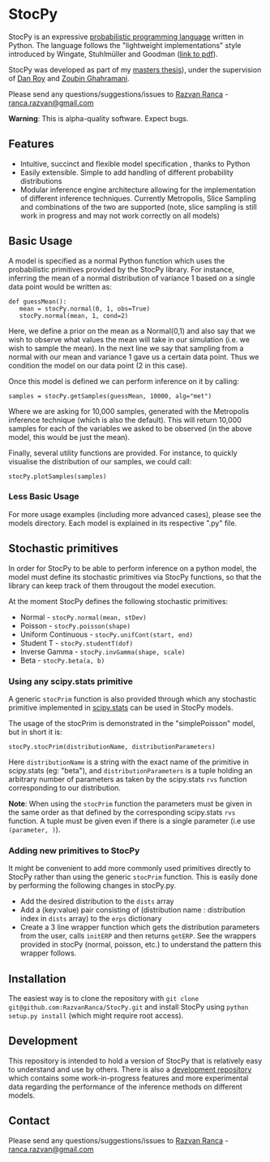 StocPy
====

StocPy is an expressive [probabilistic programming language](http://probabilistic-programming.org) written in Python. The language follows the "lightweight implementations" style introduced by Wingate, Stuhlmüller and Goodman ([link to pdf](http://www.mit.edu/~ast/papers/lightweight-mcmc-aistats2011.pdf)).

StocPy was developed as part of my [masters thesis](http://www.cl.cam.ac.uk/~rr463/PPL_Thesis.pdf)), under the supervision of [Dan Roy](http://danroy.org/) and [Zoubin Ghahramani](http://mlg.eng.cam.ac.uk/zoubin/). 

Please send any questions/suggestions/issues to [Razvan Ranca](http://www.cl.cam.ac.uk/~rr463/) - ranca.razvan@gmail.com

**Warning**: This is alpha-quality software. Expect bugs. 

Features
---

* Intuitive, succinct and flexible model specification , thanks to Python
* Easily extensible. Simple to add handling of different probability distributions
* Modular inference engine architecture allowing for the implementation of different inference techniques. Currently Metropolis, Slice Sampling and combinations of the two are supported (note, slice sampling is still work in progress and may not work correctly on all models)

Basic Usage
---
A model is specified as a normal Python function which uses the probabilistic primitives provided by the StocPy library. For instance, inferring the mean of a normal distribution of variance 1 based on a single data point would be written as:

    def guessMean():
       mean = stocPy.normal(0, 1, obs=True)
       stocPy.normal(mean, 1, cond=2)

Here, we define a prior on the mean as a Normal(0,1) and also say that we wish to observe what values the mean will take in our simulation (i.e. we wish to sample the mean). In the next line we say that sampling from a normal with our mean and variance 1 gave us a certain data point. Thus we condition the model on our data point (2 in this case).

Once this model is defined we can perform inference on it by calling:

    samples = stocPy.getSamples(guessMean, 10000, alg="met")
Where we are asking for 10,000 samples, generated with the Metropolis inference technique (which is also the default). This will return 10,000 samples for each of the variables we asked to be observed (in the above model, this would be just the mean).

Finally, several utility functions are provided. For instance, to quickly visualise the distribution of our samples, we could call:

    stocPy.plotSamples(samples)

### Less Basic Usage
For more usage examples (including more advanced cases), please see the models directory. Each model is explained in its respective ".py" file.

Stochastic primitives
---
In order for StocPy to be able to perform inference on a python model, the model must define its stochastic primitives via StocPy functions, so that the library can keep track of them througout the model execution.

At the moment StocPy defines the following stochastic primitives:

* Normal - `stocPy.normal(mean, stDev)`
* Poisson - `stocPy.poisson(shape)`
* Uniform Continuous - `stocPy.unifCont(start, end)`
* Student T - `stocPy.studentT(dof)`
* Inverse Gamma - `stocPy.invGamma(shape, scale)`
* Beta - `stocPy.beta(a, b)`

### Using any scipy.stats primitive
A generic `stocPrim` function is also provided through which any stochastic primitive implemented in [scipy.stats](http://docs.scipy.org/doc/scipy/reference/stats.html#continuous-distributions) can be used in StocPy models.

The usage of the stocPrim is demonstrated in the "simplePoisson" model, but in short it is:

    stocPy.stocPrim(distributionName, distributionParameters)

Here `distributionName` is a string with the exact name of the primitive in scipy.stats (eg: "beta"), and `distributionParameters` is a tuple holding an arbitrary number of parameters as taken by the scipy.stats `rvs` function corresponding to our distribution.

**Note**: When using the `stocPrim` function the parameters must be given in the same order as that defined by the corresponding scipy.stats `rvs` function. A tuple must be given even if there is a single parameter (i.e use `(parameter, )`).

### Adding new primitives to StocPy
It might be convenient to add more commonly used primitives directly to StocPy rather than using the generic `stocPrim` function. This is easily done by performing the following changes in stocPy.py.

* Add the desired distribution to the `dists` array
* Add a (key:value) pair consisting of (distribution name : distribution index in `dists` array) to the `erps` dictionary
* Create a 3 line wrapper function which gets the distribution parameters from the user, calls `initERP` and then returns `getERP`. See the wrappers provided in stocPy (normal, poisson, etc.) to understand the pattern this wrapper follows.

Installation
---
The easiest way is to clone the repository with `git clone git@github.com:RazvanRanca/StocPy.git` and install StocPy using `python setup.py install` (which might require root access).

Development
---
This repository is intended to hold a version of StocPy that is relatively easy to understand and use by others. There is also a [development repository](https://github.com/RazvanRanca/StocPyDev) which contains some work-in-progress features and more experimental data regarding the performance of the inference methods on different models.

Contact
---
Please send any questions/suggestions/issues to [Razvan Ranca](http://www.cl.cam.ac.uk/~rr463/) - ranca.razvan@gmail.com

